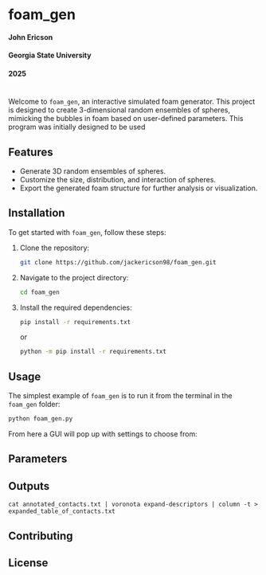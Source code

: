 # foam_gen

#### John Ericson
#### Georgia State University
#### 2025

#

Welcome to `foam_gen`, an interactive simulated foam generator. This project is designed to create 3-dimensional random ensembles of spheres, mimicking the bubbles in foam based on user-defined parameters. This program was initially designed to be used 

## Features

- Generate 3D random ensembles of spheres.
- Customize the size, distribution, and interaction of spheres.
- Export the generated foam structure for further analysis or visualization.

## Installation

To get started with `foam_gen`, follow these steps:

1. Clone the repository:
   ```bash
   git clone https://github.com/jackericson98/foam_gen.git
   ```
2. Navigate to the project directory:
   ```bash
   cd foam_gen
   ```
4. Install the required dependencies:
   ```bash
   pip install -r requirements.txt
   ```
   or
   
   ```bash
   python -m pip install -r requirements.txt
   ```

## Usage

The simplest example of `foam_gen` is to run it from the terminal in the `foam_gen` folder:

```bash
python foam_gen.py
```
From here a GUI will pop up with settings to choose from:


## Parameters

## Outputs


    cat annotated_contacts.txt | voronota expand-descriptors | column -t > expanded_table_of_contacts.txt





## Contributing


## License

   
